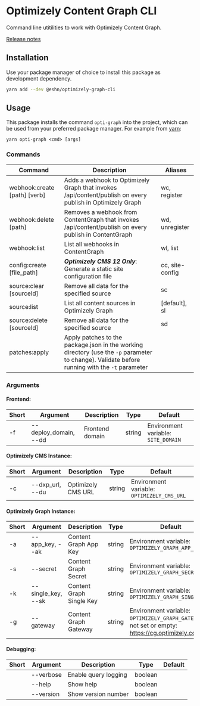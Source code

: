 # Optimizely Content Graph CLI
Command line utitilities to work with Optimizely Content Graph.

[Release notes](https://github.com/remkoj/optimizely-dxp-clients/releases)

## Installation
Use your package manager of choice to install this package as development dependency. 

```bash
yarn add --dev @eshn/optimizely-graph-cli
```

## Usage
This package installs the command `opti-graph` into the project, which can be used from your preferred package manager. For example from [yarn](https://yarnpkg.com/):

`yarn opti-graph <cmd> [args]`

### Commands
| Command | Description | Aliases |
| --- | --- | --- |
| webhook:create [path] [verb] |  Adds a webhook to Optimizely Graph that invokes /api/content/publish on every publish in Optimizely Graph | wc, register |
| webhook:delete [path] | Removes a webhook from ContentGraph that invokes /api/content/publish on every publish in ContentGraph | wd, unregister |
| webhook:list | List all webhooks in ContentGraph | wl, list |
| config:create [file_path] | ***Optimizely CMS 12 Only***: Generate a static site configuration file | cc, site-config |
| source:clear [sourceId] | Remove all data for the specified source | sc |
| source:list | List all content sources in Optimizely Graph | [default], sl |
| source:delete [sourceId] | Remove all data for the specified source | sd |
| patches:apply | Apply patches to the package.json in the working directory (use the `-p` parameter to change). Validate before running with the `-t` parameter |  |

### Arguments
#### Frontend:
| Short | Argument | Description | Type | Default |
| --- | --- | --- | --- | --- |
| -f | --deploy_domain, --dd |  Frontend domain | string | Environment variable: `SITE_DOMAIN` |

#### Optimizely CMS Instance:
| Short | Argument | Description | Type | Default |
| --- | --- | --- | --- | --- |
| -c | --dxp_url, --du |  Optimizely CMS URL | string | Environment variable: `OPTIMIZELY_CMS_URL` |

#### Optimizely Graph Instance:
| Short | Argument | Description | Type | Default |
| --- | --- | --- | --- | --- |
| -a | --app_key, --ak | Content Graph App Key | string | Environment variable: `OPTIMIZELY_GRAPH_APP_KEY` |
| -s | --secret | Content Graph Secret | string | Environment variable: `OPTIMIZELY_GRAPH_SECRET` |
| -k | --single_key, --sk | Content Graph Single Key | string | Environment variable: `OPTIMIZELY_GRAPH_SINGLE_KEY` |
| -g | --gateway | Content Graph Gateway | string | Environment variable: `OPTIMIZELY_GRAPH_GATEWAY`, if not set or empty: https://cg.optimizely.com |

#### Debugging:
| Short | Argument | Description | Type | Default |
| --- | --- | --- | --- | --- |
| | --verbose | Enable query logging | boolean | |
| | --help | Show help | boolean | |
| | --version | Show version number | boolean | |
